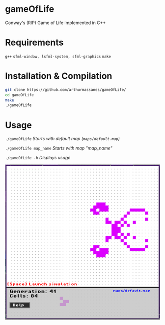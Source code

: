 # gameOfLife
Conway's (RIP) Game of Life implemented in C++

# Requirements
`g++`
`sfml-window, lsfml-system, sfml-graphics`
`make`

# Installation & Compilation
```bash
git clone https://github.com/arthurmassanes/gameOfLife/
cd gameOfLife
make
./gameOfLife
```

# Usage
`./gameOfLife` *Starts with default map (`maps/default.map`)*

`./gameOfLife map_name` *Starts with map "map_name"*

`./gameOfLife -h` *Displays usage*

![Screenshot 1](https://raw.githubusercontent.com/arthurmassanes/gameOfLife/master/screenshots/screen1.png)

